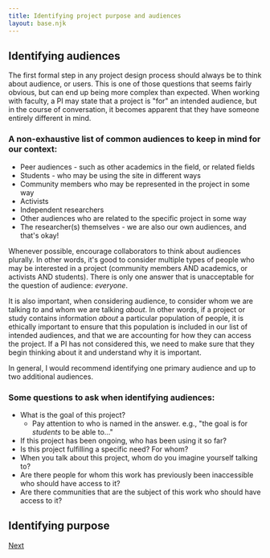 ```yaml
---
title: Identifying project purpose and audiences
layout: base.njk
---
```


## Identifying audiences

The first formal step in any project design process should always be to think about audience, or users. This is one of those questions that seems fairly obvious, but can end up being more complex than expected. When working with faculty, a PI may state that a project is "for" an intended audience, but in the course of conversation, it becomes apparent that they have someone entirely different in mind. 

### A non-exhaustive list of common audiences to keep in mind for our context:
- Peer audiences - such as other academics in the field, or related fields
- Students - who may be using the site in different ways
- Community members who may be represented in the project in some way
- Activists
- Independent researchers
- Other audiences who are related to the specific project in some way
- The researcher(s) themselves - we are also our own audiences, and that's okay!

Whenever possible, encourage collaborators to think about audiences plurally. In other words, it's good to consider multiple types of people who may be interested in a project (community members AND academics, or activists AND students). There is only one answer that is unacceptable for the question of audience: _everyone_.

It is also important, when considering audience, to consider whom we are talking _to_ and whom we are talking _about_. In other words, if a project or study contains information _about_ a particular population of people, it is ethically important to ensure that this population is included in our list of intended audiences, and that we are accounting for how they can access the project. If a PI has not considered this, we need to make sure that they begin thinking about it and understand why it is important.

In general, I would recommend identifying one primary audience and up to two additional audiences. 

### Some questions to ask when identifying audiences:
- What is the goal of this project?
	- Pay attention to who is named in the answer. e.g., "the goal is for _students_ to be able to..."
- If this project has been ongoing, who has been using it so far?
- Is this project fulfilling a specific need? For whom?
- When you talk about this project, whom do you imagine yourself talking to?
- Are there people for whom this work has previously been inaccessible who should have access to it?
- Are there communities that are the subject of this work who should have access to it?

## Identifying purpose


[Next](/ux-resources/prototyping)